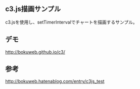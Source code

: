 ## c3.js描画サンプル

c3.jsを使用し、setTimerIntervalでチャートを描画するサンプル。

## デモ

http://bokuweb.github.io/c3/

## 参考

http://bokuweb.hatenablog.com/entry/c3js_test
